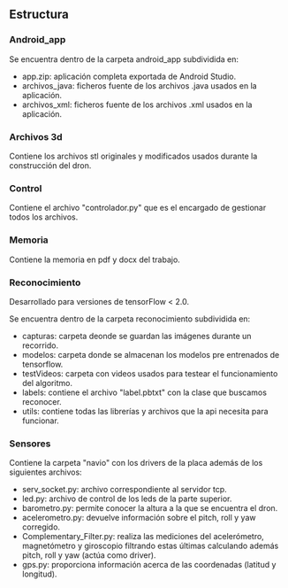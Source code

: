 ## Estructura
### Android_app
Se encuentra dentro de la carpeta android_app subdividida en:
  - app.zip: aplicación completa exportada de Android Studio.
  - archivos_java: ficheros fuente de los archivos .java usados en la aplicación.
  - archivos_xml: ficheros fuente de los archivos .xml usados en la aplicación.
### Archivos 3d
Contiene los archivos stl originales y modificados usados durante la construcción del dron.
### Control
Contiene el archivo "controlador.py" que es el encargado de gestionar todos los archivos.
### Memoria
Contiene la memoria en pdf y docx del trabajo.
### Reconocimiento
Desarrollado para versiones de tensorFlow < 2.0.

Se encuentra dentro de la carpeta reconocimiento subdividida en:
  - capturas: carpeta deonde se guardan las imágenes durante un recorrido.
  - modelos: carpeta donde se almacenan los modelos pre entrenados de tensorflow.
  - testVideos: carpeta con videos usados para testear el funcionamiento del algoritmo.
  - labels: contiene el archivo "label.pbtxt" con la clase que buscamos reconocer.
  - utils: contiene todas las librerías y archivos que la api necesita para funcionar.
### Sensores
Contiene la carpeta "navio" con los drivers de la placa además de los siguientes archivos:
  - serv_socket.py: archivo correspondiente al servidor tcp.
  - led.py: archivo de control de los leds de la parte superior.
  - barometro.py: permite conocer la altura a la que se encuentra el dron.
  - acelerometro.py: devuelve información sobre el pitch, roll y yaw corregido.
  - Complementary_Filter.py: realiza las mediciones del acelerómetro, magnetómetro y giroscopio filtrando estas últimas
    calculando además pitch, roll y yaw (actúa como driver).
  - gps.py: proporciona información acerca de las coordenadas (latitud y longitud).


